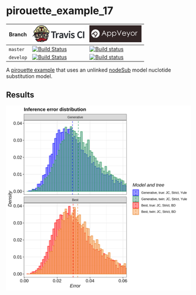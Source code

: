 # pirouette_example_17

Branch   |[![Travis CI logo](pics/TravisCI.png)](https://travis-ci.org)                                                                                               |[![AppVeyor logo](pics/AppVeyor.png)](https://appveyor.com)                                                                                               
---------|------------------------------------------------------------------------------------------------------------------------------------------------------------|--------------------------------------------------------------------------------------------------------------------------------------------------------------------------------------------
`master` |[![Build Status](https://travis-ci.org/richelbilderbeek/pirouette_example_17.svg?branch=master)](https://travis-ci.org/richelbilderbeek/pirouette_example_17) |[![Build status](https://ci.appveyor.com/api/projects/status/i6i4ptib5jb30mml/branch/master?svg=true)](https://ci.appveyor.com/project/richelbilderbeek/pirouette-example-17/branch/master)
`develop`|[![Build Status](https://travis-ci.org/richelbilderbeek/pirouette_example_17.svg?branch=develop)](https://travis-ci.org/richelbilderbeek/pirouette_example_17)|[![Build status](https://ci.appveyor.com/api/projects/status/i6i4ptib5jb30mml/develop/master?svg=true)](https://ci.appveyor.com/project/richelbilderbeek/pirouette-example-17/branch/develop)

A [pirouette example](https://github.com/richelbilderbeek/pirouette_examples)
that uses an unlinked [nodeSub](https://github.com/thijsjanzen/nodeSub) model
nuclotide substitution model.

## Results

![](example_17/errors.png)
